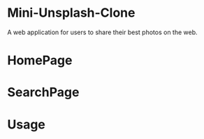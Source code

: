 # Mini-Unsplash-Clone
A web application for users to share their best photos on the web.

# HomePage

# SearchPage 

# Usage

